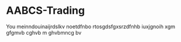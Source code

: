 # AABCS-Trading
You meinndouinaijrdslkv noetdfnbo rtosgdsfgxsrzdfnhb iuxjgnoih xgm gfgmvb cghvb m ghvbmncg bv
